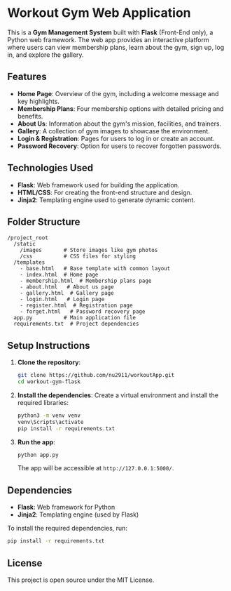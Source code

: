 # Workout Gym Web Application

This is a **Gym Management System** built with **Flask** (Front-End only), a Python web framework. The web app provides an interactive platform where users can view membership plans, learn about the gym, sign up, log in, and explore the gallery.

## Features

- **Home Page**: Overview of the gym, including a welcome message and key highlights.
- **Membership Plans**: Four membership options with detailed pricing and benefits.
- **About Us**: Information about the gym's mission, facilities, and trainers.
- **Gallery**: A collection of gym images to showcase the environment.
- **Login & Registration**: Pages for users to log in or create an account.
- **Password Recovery**: Option for users to recover forgotten passwords.

## Technologies Used

- **Flask**: Web framework used for building the application.
- **HTML/CSS**: For creating the front-end structure and design.
- **Jinja2**: Templating engine used to generate dynamic content.

## Folder Structure

```
/project_root
  /static
    /images       # Store images like gym photos
    /css          # CSS files for styling
  /templates
    - base.html   # Base template with common layout
    - index.html  # Home page
    - membership.html  # Membership plans page
    - about.html   # About us page
    - gallery.html  # Gallery page
    - login.html   # Login page
    - register.html  # Registration page
    - forget.html   # Password recovery page
  app.py          # Main application file
  requirements.txt  # Project dependencies
```

## Setup Instructions

1. **Clone the repository**:
   ```bash
   git clone https://github.com/nu2911/workoutApp.git
   cd workout-gym-flask
   ```

2. **Install the dependencies**:
   Create a virtual environment and install the required libraries:
   ```bash
   python3 -m venv venv
   venv\Scripts\activate
   pip install -r requirements.txt
   ```

3. **Run the app**:
   ```bash
   python app.py
   ```
   The app will be accessible at `http://127.0.0.1:5000/`.

## Dependencies

- **Flask**: Web framework for Python
- **Jinja2**: Templating engine (used by Flask)

To install the required dependencies, run:
```bash
pip install -r requirements.txt
```

## License

This project is open source under the MIT License.
